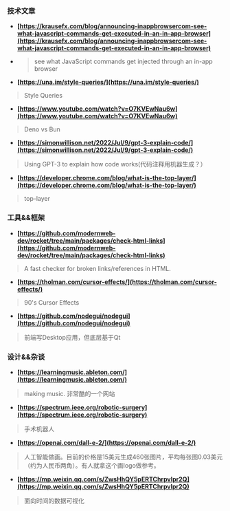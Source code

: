 ### 技术文章
+ **[https://krausefx.com/blog/announcing-inappbrowsercom-see-what-javascript-commands-get-executed-in-an-in-app-browser](https://krausefx.com/blog/announcing-inappbrowsercom-see-what-javascript-commands-get-executed-in-an-in-app-browser)**
+ > see what JavaScript commands get injected through an in-app browser

+ **[https://una.im/style-queries/](https://una.im/style-queries/)**
> Style Queries

+ **[https://www.youtube.com/watch?v=O7KVEwNau6w](https://www.youtube.com/watch?v=O7KVEwNau6w)**
> Deno vs Bun

+ **[https://simonwillison.net/2022/Jul/9/gpt-3-explain-code/](https://simonwillison.net/2022/Jul/9/gpt-3-explain-code/)**
> Using GPT-3 to explain how code works(代码注释用机器生成？）

+ **[https://developer.chrome.com/blog/what-is-the-top-layer/](https://developer.chrome.com/blog/what-is-the-top-layer/)**
> top-layer

### 工具&&框架
+ **[https://github.com/modernweb-dev/rocket/tree/main/packages/check-html-links](https://github.com/modernweb-dev/rocket/tree/main/packages/check-html-links)**
> A fast checker for broken links/references in HTML.

+ **[https://tholman.com/cursor-effects/](https://tholman.com/cursor-effects/)**
> 90's Cursor Effects

+ **[https://github.com/nodegui/nodegui](https://github.com/nodegui/nodegui)**
> 前端写Desktop应用，但底层基于Qt


### 设计&&杂谈
+ **[https://learningmusic.ableton.com/](https://learningmusic.ableton.com/)**
> making music. 非常酷的一个网站
 
+ **[https://spectrum.ieee.org/robotic-surgery](https://spectrum.ieee.org/robotic-surgery)**
> 手术机器人

+ **[https://openai.com/dall-e-2/](https://openai.com/dall-e-2/)**
> 人工智能做画。目前的价格是15美元生成460张图片，平均每张图0.03美元（约为人民币两角）。有人就拿这个画logo做参考。

+ **[https://mp.weixin.qq.com/s/ZwsHhQY5pERTChrpvlpr2Q](https://mp.weixin.qq.com/s/ZwsHhQY5pERTChrpvlpr2Q)**
> 面向时间的数据可视化
